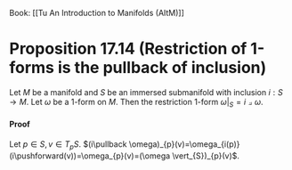 Book: [[Tu An Introduction to Manifolds (AItM)]]
# Proposition 17.14 (Restriction of 1-forms is the pullback of inclusion)
Let $M$ be a manifold and $S$ be an immersed submanifold with inclusion $i:S\to M$.
Let $\omega$ be a $1$-form on $M$.
Then the restriction $1$-form $\omega \vert_{S}=i\pullback \omega$.
#### Proof
Let $p\in S,v\in T_{p} S$.
$(i\pullback \omega)_{p}(v)=\omega_{i(p)}(i\pushforward(v))=\omega_{p}(v)=(\omega \vert_{S})_{p}(v)$.